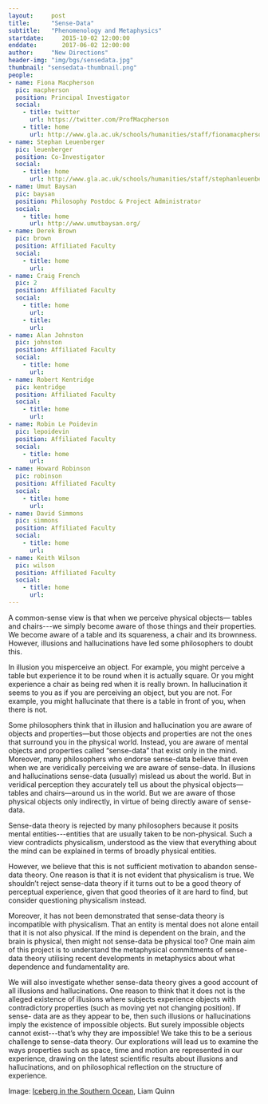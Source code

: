 ```yaml
---
layout:     post
title:      "Sense-Data"
subtitle:   "Phenomenology and Metaphysics"  
startdate:     2015-10-02 12:00:00
enddate:       2017-06-02 12:00:00
author:     "New Directions"
header-img: "img/bgs/sensedata.jpg"
thumbnail: "sensedata-thumbnail.png"
people:
- name: Fiona Macpherson
  pic: macpherson
  position: Principal Investigator
  social:
    - title: twitter
      url: https://twitter.com/ProfMacpherson
    - title: home
      url: http://www.gla.ac.uk/schools/humanities/staff/fionamacpherson/
- name: Stephan Leuenberger
  pic: leuenberger
  position: Co-Investigator
  social:
    - title: home
      url: http://www.gla.ac.uk/schools/humanities/staff/stephanleuenberger/
- name: Umut Baysan
  pic: baysan
  position: Philosophy Postdoc & Project Administrator
  social:
    - title: home
      url: http://www.umutbaysan.org/
- name: Derek Brown
  pic: brown
  position: Affiliated Faculty
  social:
    - title: home
      url: 
- name: Craig French
  pic: 2
  position: Affiliated Faculty
  social:
    - title: home
      url: 
    - title: 
      url: 
- name: Alan Johnston
  pic: johnston
  position: Affiliated Faculty
  social:
    - title: home
      url: 
- name: Robert Kentridge
  pic: kentridge
  position: Affiliated Faculty
  social:
    - title: home
      url: 
- name: Robin Le Poidevin
  pic: lepoidevin
  position: Affiliated Faculty
  social:
    - title: home
      url: 
- name: Howard Robinson
  pic: robinson
  position: Affiliated Faculty
  social:
    - title: home
      url: 
- name: David Simmons
  pic: simmons
  position: Affiliated Faculty
  social:
    - title: home
      url: 
- name: Keith Wilson
  pic: wilson
  position: Affiliated Faculty
  social:
    - title: home
      url: 
---
```



A common-sense view is that when we perceive physical objects— tables and chairs---we simply become aware of those things and their properties. We become aware of a table and its squareness, a chair and its brownness. However, illusions and hallucinations have led some philosophers to doubt this.

In illusion you misperceive an object. For example, you might perceive a table but experience it to be round when it is actually square. Or you might experience a chair as being red when it is really brown. In hallucination it seems to you as if you are perceiving an object, but you are not. For example, you might hallucinate that there is a table in front of you, when there is not.

Some philosophers think that in illusion and hallucination you are aware of objects and properties—but those objects and properties are not the ones that surround you in the physical world. Instead, you are aware of mental objects and properties called “sense-data” that exist only in the mind. Moreover, many philosophers who endorse sense-data believe that even when we are veridically perceiving we are aware of sense-data. In illusions and hallucinations sense-data (usually) mislead us about the world. But in veridical perception they accurately tell us about the physical objects—tables and chairs—around us in the world. But we are aware of those physical objects only indirectly, in virtue of being directly aware of sense-data.

Sense-data theory is rejected by many philosophers because it posits mental entities---entities that are usually taken to be non-physical. Such a view contradicts physicalism, understood as the view that everything about the mind can be explained in terms of broadly physical entities.

However, we believe that this is not sufficient motivation to abandon sense-data theory. One reason is that it is not evident that physicalism is true. We shouldn’t reject sense-data theory if it turns out to be a good theory of perceptual experience, given that good theories of it are hard to find, but consider questioning physicalism instead.

Moreover, it has not been demonstrated that sense-data theory is incompatible with physicalism. That an entity is mental does not alone entail that it is not also physical. If the mind is dependent on the brain, and the brain is physical, then might not sense-data be physical too? One main aim of this project is to understand the metaphysical commitments of sense-data theory utilising recent developments in metaphysics about what dependence and fundamentality are.

We will also investigate whether sense-data theory gives a good account of all illusions and hallucinations. One reason to think that it does not is the alleged existence of illusions where subjects experience objects with contradictory properties (such as moving yet not changing position). If sense- data are as they appear to be, then such illusions or hallucinations imply the existence of impossible objects. But surely impossible objects cannot exist---that’s why they are impossible! We take this to be a serious challenge to sense-data theory. Our explorations will lead us to examine the ways properties such as space, time and motion are represented in our experience, drawing on the latest scientific results about illusions and hallucinations, and on philosophical reflection on the structure of experience.

<span class="caption text-muted">Image: 
<a href="https://www.flickr.com/photos/liamq/5913722759/in/photolist-a1znKe-6weBij-9Q1Y4X-9dVvkY-9muk1c-55N9qK-a1zdn4-a1CbW5-4vHdqJ-a1zktZ-dKDQqV-9dRUMa-3cGsiy-3cGsj5-wi31bZ-dKKiPo-9dT8mB-a1CehL-9dRU6F-dKPXtd-bsvhRu-a1CgoL-hgWzep-bsvfC3-qdEtUf-92dziR-qpcsz1-aeooox-a1Tiat-aAmeeN-6tYPsk-hQcgQT-qPc17B-dLH2ro-4KkJNy-dUaPst-4t1eiH-agY6Eb-qyzP3R-aerAWd-dKJsS6-aeoxHT-dH6d2h-dHNB3x-qdFcWJ-6QPBJW-aAmN7h-wZBJCM-busJLo-62DfQ9" target="_blank">Iceberg in the Southern Ocean</a>, Liam Quinn</span>